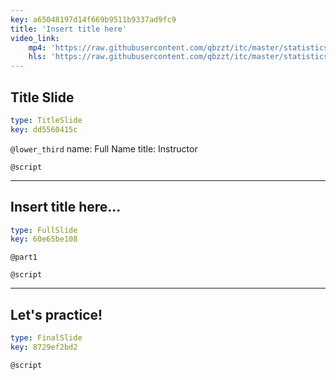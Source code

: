 ```yaml
---
key: a65048197d14f669b9511b9337ad9fc9
title: 'Insert title here'
video_link:
    mp4: 'https://raw.githubusercontent.com/qbzzt/itc/master/statistics_1/part_1/lecture/Part1.1.mp4'
    hls: 'https://raw.githubusercontent.com/qbzzt/itc/master/statistics_1/part_1/lecture/lecture.m3u8'
---
```


## Title Slide

```yaml
type: TitleSlide
key: dd5560415c
```

`@lower_third`
name: Full Name
title: Instructor

`@script`


---

## Insert title here...

```yaml
type: FullSlide
key: 60e65be108
```

`@part1`


`@script`


---

## Let's practice!

```yaml
type: FinalSlide
key: 8729ef2bd2
```

`@script`
